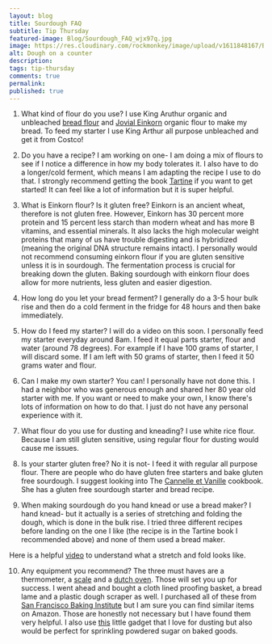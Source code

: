 ```yaml
---
layout: blog
title: Sourdough FAQ
subtitle: Tip Thursday
featured-image: Blog/Sourdough_FAQ_wjx97q.jpg
image: https://res.cloudinary.com/rockmonkey/image/upload/v1611848167/Blog/Sourdough_FAQ_wjx97q.jpg
alt: Dough on a counter
description:
tags: tip-thursday
comments: true
permalink:
published: true
---
```



1. What kind of flour do you use?
I use King Aruthur organic and unbleached [bread flour](https://www.amazon.com/gp/product/B00374VKM8/ref=as_li_qf_asin_il_tl?ie=UTF8&tag=h3withlaura-20&creative=9325&linkCode=as2&creativeASIN=B00374VKM8&linkId=7a15a59c2d9628dd82f31b159076924a) and [Jovial Einkorn](https://www.amazon.com/gp/product/B01KQXOR1S/ref=as_li_qf_asin_il_tl?ie=UTF8&tag=h3withlaura-20&creative=9325&linkCode=as2&creativeASIN=B01KQXOR1S&linkId=ee1dfb89b72e8c92fbd9d0535d965a1b) organic flour to make my bread. To feed my starter I use King Arthur all purpose unbleached and get it from Costco!

2. Do you have a recipe?
I am working on one- I am doing a mix of flours to see if I notice a difference in how my body tolerates it. I also have to do a longer/cold ferment, which means I am adapting the recipe I use to do that.
I strongly recommend getting the book [Tartine](https://www.amazon.com/gp/product/0811870413/ref=as_li_qf_asin_il_tl?ie=UTF8&tag=h3withlaura-20&creative=9325&linkCode=as2&creativeASIN=0811870413&linkId=231a05cc9181bd1fd450cde7bed81fe3) if you want to get started! It can feel like a lot of information but it is super helpful.

3. What is Einkorn flour? Is it gluten free?
Einkorn is an ancient wheat, therefore is not gluten free. However, Einkorn has 30 percent more protein and 15 percent less starch than modern wheat and has more B vitamins, and essential minerals. It also lacks the high molecular weight proteins that many of us have trouble digesting and is hybridized (meaning the original DNA structure remains intact).
I personally would not recommend consuming einkorn flour if you are gluten sensitive unless it is in sourdough. The fermentation process is crucial for breaking down the gluten. Baking sourdough with einkorn flour does allow for more nutrients, less gluten and easier digestion.

4. How long do you let your bread ferment?
I generally do a 3-5 hour bulk rise and then do a cold ferment in the fridge for 48 hours and then bake immediately.

5. How do I feed my starter?
I will do a video on this soon. I personally feed my starter everyday around 8am. I feed it equal parts starter, flour and water (around 78 degrees).
For example if I have 100 grams of starter, I will discard some. If I am left with 50 grams of starter, then I feed it 50 grams water and flour.

6. Can I make my own starter?
You can! I personally have not done this. I had a neighbor who was generous enough and shared her 80 year old starter with me. If you want or need to make your own, I know there's lots of information on how to do that. I just do not have any personal experience with it.

7. What flour do you use for dusting and kneading?
I use white rice flour. Because I am still gluten sensitive, using regular flour for dusting would cause me issues.

8. Is your starter gluten free?
No it is not- I feed it with regular all purpose flour. There are people who do have gluten free starters and bake gluten free sourdough. I suggest looking into The [Cannelle et Vanille](https://www.amazon.com/gp/product/1632172003/ref=as_li_qf_asin_il_tl?ie=UTF8&tag=h3withlaura-20&creative=9325&linkCode=as2&creativeASIN=1632172003&linkId=fd1550f3d10e44b903ad532bf9c64ac6) cookbook. She has a gluten free sourdough starter and bread recipe.

9. When making sourdough do you hand knead or use a bread maker?
I hand knead- but it actually is a series of stretching and folding the dough, which is done in the bulk rise. I tried three different recipes before landing on the one I like (the recipe is in the Tartine book I recommended above) and none of them used a bread maker.

Here is a helpful [video](https://www.google.com/url?q=https://www.theclevercarrot.com/2020/05/how-to-stretch-and-fold-sourdough/&sa=D&ust=1611850009877000&usg=AOvVaw02euG8nTl7GAlUtfzvrE7H) to understand what a stretch and fold looks like.

10. Any equipment you recommend?
The three must haves are a thermometer, a [scale](https://www.amazon.com/gp/product/B08DFCZXMC/ref=as_li_qf_asin_il_tl?ie=UTF8&tag=h3withlaura-20&creative=9325&linkCode=as2&creativeASIN=B08DFCZXMC&linkId=e5597d6a20d16925e793d255b41c2d10) and a [dutch oven](https://www.amazon.com/gp/product/B08DFCZXMC/ref=as_li_qf_asin_il_tl?ie=UTF8&tag=h3withlaura-20&creative=9325&linkCode=as2&creativeASIN=B08DFCZXMC&linkId=e5597d6a20d16925e793d255b41c2d10). Those will set you up for success. I went ahead and bought a cloth lined proofing basket, a bread lame and a plastic dough scraper as well. I purchased all of these from [San Francisco Baking Institute](https://sfbi.com/shop/) but I am sure you can find similar items on Amazon. Those are honestly not necessary but I have found them very helpful.
I also use [this](https://www.amazon.com/gp/product/B00NSQF7N8/ref=as_li_qf_asin_il_tl?ie=UTF8&tag=h3withlaura-20&creative=9325&linkCode=as2&creativeASIN=B00NSQF7N8&linkId=452cf8ddad1062df63b2ab31c56dad52) little gadget that I love for dusting but also would be perfect for sprinkling powdered sugar on baked goods.  
